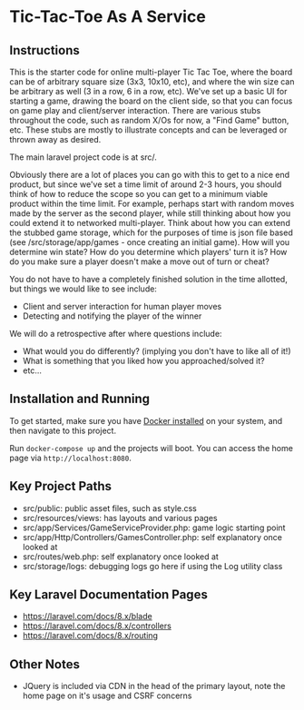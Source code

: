 # Tic-Tac-Toe As A Service


## Instructions

This is the starter code for online multi-player Tic Tac Toe, where the board can be of arbitrary square size
(3x3, 10x10, etc), and where the win size can be arbitrary as well (3 in a row, 6 in a row, etc). We've set up a
 basic UI for starting a game, drawing the board on the client side, so that you can focus on game play and client/server
interaction. There are various stubs throughout the code, such as random X/Os for now, a "Find Game" button, etc. These stubs are mostly to illustrate concepts and can be leveraged or thrown away as desired.

The main laravel project code is at src/.

Obviously there are a lot of places you can go with this to get to a nice end product, but since we've set a time
limit of around 2-3 hours, you should think of how to reduce the scope so you can get to a minimum viable product
within the time limit. For example, perhaps start with random moves made by the server as the second player, while still
thinking about how you could extend it to networked multi-player. Think about how you can extend the stubbed game storage, which for the purposes of time is json file based (see /src/storage/app/games - once creating an initial game). How will you determine win state? How do you determine which players' turn it is? How do you make sure a player doesn't make a move out of turn or cheat?

You do not have to have a completely finished solution in the time allotted, but things we would like to see include:
- Client and server interaction for human player moves
- Detecting and notifying the player of the winner

We will do a retrospective after where questions include:
- What would you do differently? (implying you don't have to like all of it!)
- What is something that you liked how you approached/solved it?
- etc...

## Installation and Running
To get started, make sure you have [Docker installed](https://docs.docker.com/docker-for-mac/install/) on your system, and then navigate to this project.

Run `docker-compose up` and the projects will boot. You can access the home page via `http://localhost:8080`.

## Key Project Paths
- src/public: public asset files, such as style.css
- src/resources/views: has layouts and various pages
- src/app/Services/GameServiceProvider.php: game logic starting point
- src/app/Http/Controllers/GamesController.php: self explanatory once looked at
- src/routes/web.php: self explanatory once looked at
- src/storage/logs: debugging logs go here if using the Log utility class

## Key Laravel Documentation Pages
- https://laravel.com/docs/8.x/blade
- https://laravel.com/docs/8.x/controllers
- https://laravel.com/docs/8.x/routing

## Other Notes
- JQuery is included via CDN in the head of the primary layout, note the home page on it's usage and CSRF concerns